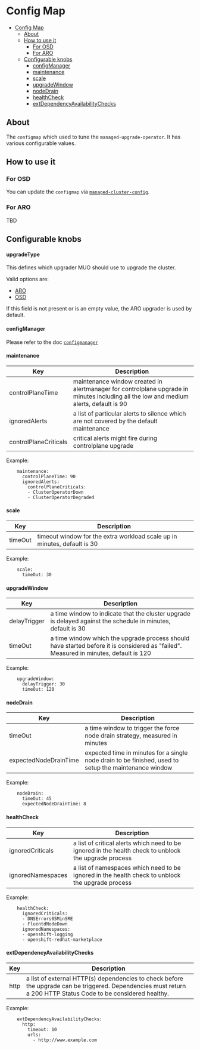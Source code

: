 # Config Map


- [Config Map](#config-map)
  - [About](#about)
  - [How to use it](#how-to-use-it)
    - [For OSD](#for-osd)
    - [For ARO](#for-aro)
  - [Configurable knobs](#configurable-knobs)
    - [configManager](#configmanager)
    - [maintenance](#maintenance)
    - [scale](#scale)
    - [upgradeWindow](#upgradewindow)
    - [nodeDrain](#nodedrain)
    - [healthCheck](#healthcheck)
    - [extDependencyAvailabilityChecks](#extdependencyavailabilitychecks)

## About
The `configmap` which used to tune the `managed-upgrade-operator`. It has various configurable values.

## How to use it

### For OSD
You can update the `configmap` via [`managed-cluster-config`](https://github.com/openshift/managed-cluster-config/tree/master/deploy/managed-upgrade-operator-config).

### For ARO
TBD


## Configurable knobs

#### upgradeType

This defines which upgrader MUO should use to upgrade the cluster.

Valid options are:
- [ARO](https://github.com/openshift/managed-upgrade-operator/blob/master/pkg/upgraders/aroupgrader.go)
- [OSD](https://github.com/openshift/managed-upgrade-operator/blob/master/pkg/upgraders/osdupgrader.go)

If this field is not present or is an empty value, the ARO upgrader is used by default.

#### configManager

Please refer to the doc [`configmanager`](./configmanager.md)

#### maintenance

| Key | Description |
| --- | --- |
| controlPlaneTime | maintenance window created in alertmanager for controlplane upgrade in minutes including all the low and medium alerts, default is 90 |
| ignoredAlerts | a list of particular alerts to silence which are not covered by the default maintenance |
| controlPlaneCriticals | critical alerts might fire during controlplane upgrade |

Example:
```
    maintenance:
      controlPlaneTime: 90
      ignoredAlerts:
        controlPlaneCriticals:
        - ClusterOperatorDown
        - ClusterOperatorDegraded
```

#### scale

| Key | Description |
| --- | --- |
| timeOut | timeout window for the extra workload scale up in minutes, default is 30 |

Example:
```
    scale:
      timeOut: 30
```

#### upgradeWindow

| Key | Description |
| --- | --- |
| delayTrigger | a time window to indicate that the cluster upgrade is delayed against the schedule in minutes, default is 30 |
| timeOut | a time window which the upgrade process should have started before it is considered as "failed". Measured in minutes, default is 120 |

Example:
```
    upgradeWindow:
      delayTrigger: 30
      timeOut: 120
```

#### nodeDrain

| Key | Description |
| --- | --- |
| timeOut | a time window to trigger the force node drain strategy, measured in minutes |
| expectedNodeDrainTime | expected time in minutes for a single node drain to be finished, used to setup the maintenance window |

Example:
```
    nodeDrain:
      timeOut: 45
      expectedNodeDrainTime: 8
```

#### healthCheck

| Key | Description |
| --- | --- |
| ignoredCriticals | a list of critical alerts which need to be ignored in the health check to unblock the upgrade process |
| ignoredNamespaces | a list of namespaces which need to be ignored in the health check to unblock the upgrade process |

Example:
```
    healthCheck:
      ignoredCriticals:
      - DNSErrors05MinSRE
      - FluentdNodeDown
      ignoredNamespaces:
      - openshift-logging
      - openshift-redhat-marketplace
```

#### extDependencyAvailabilityChecks

| Key | Description |
| --- | --- |
| http | a list of external HTTP(s) dependencies to check before the upgrade can be triggered. Dependencies must return a 200 HTTP Status Code to be considered healthy. |

Example:
```
    extDependencyAvailabilityChecks:
      http:
        timeout: 10
        urls:
          - http://www.example.com
```